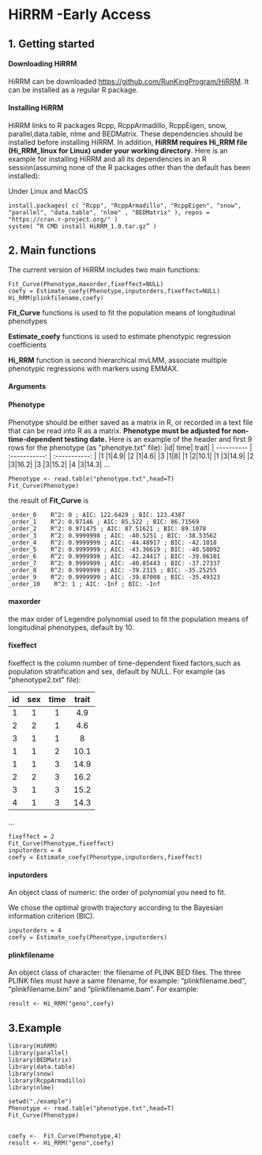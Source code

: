 # HiRRM -Early Access

## 1. Getting started
####	Downloading HiRRM
HiRRM can be downloaded https://github.com/RunKingProgram/HiRRM. It can be installed as a regular R package.
####	Installing HiRRM
HiRRM links to R packages Rcpp, RcppArmadillo, RcppEigen, snow, parallel,data.table, nlme and BEDMatrix. These dependencies should be installed before installing HiRRM. In addition, **HiRRM requires Hi_RRM file (Hi_RRM_linux for Linux) under your working directory**. Here is an example for installing HiRRM and all its dependencies in an R session(assuming none of the R packages other than the default has been installed):

Under Linux and MacOS
```
install.packages( c( "Rcpp", "RcppArmadillo", "RcppEigen", "snow", "parallel", "data.table", "nlme" , "BEDMatrix" ), repos = "https://cran.r-project.org/" )
system( “R CMD install HiRRM_1.0.tar.gz” )
```


## 2. Main functions
The current version of HiRRM includes two main functions:
```
Fit_Curve(Phenotype,maxorder,fixeffect=NULL)
coefy = Estimate_coefy(Phenotype,inputorders,fixeffect=NULL) 
Hi_RRM(plinkfilename,coefy)
```
**Fit_Curve** functions is used to fit the population means of longitudinal phenotypes

**Estimate_coefy** functions is used to estimate phenotypic regression coefficients

**Hi_RRM** function is second hierarchical mvLMM, associate multiple phenotypic regressions with markers using EMMAX. 


#### Arguments
#### Phenotype
Phenotype should be either saved as a matrix in R, or recorded in a text file that can be read into R as a matrix. **Phenotype must be adjusted for non-time-dependent testing date.** Here is an example of the header and first 9 rows for the phenotype (as "phenotye.txt" file): 
|id| time| trait|
| ---------- | :-----------:  | :-----------: |
|1 |1|4.9|
|2 |1|4.6|
|3 |1|8|
|1 |2|10.1|
|1 |3|14.9|
|2 |3|16.2|
|3 |3|15.2|
|4 |3|14.3|
...
```
Phenotype <- read.table("phenotype.txt",head=T)
Fit_Curve(Phenotype)
```
the result of **Fit_Curve** is 
```
_order_0    R^2: 0 ; AIC: 122.6429 ; BIC: 123.4387 
_order_1    R^2: 0.97146 ; AIC: 85.522 ; BIC: 86.71569 
_order_2    R^2: 0.971475 ; AIC: 87.51621 ; BIC: 89.1078 
_order_3    R^2: 0.9999998 ; AIC: -40.5251 ; BIC: -38.53562 
_order_4    R^2: 0.9999999 ; AIC: -44.48917 ; BIC: -42.1018 
_order_5    R^2: 0.9999999 ; AIC: -43.36619 ; BIC: -40.58092 
_order_6    R^2: 0.9999999 ; AIC: -42.24417 ; BIC: -39.06101 
_order_7    R^2: 0.9999999 ; AIC: -40.85443 ; BIC: -37.27337 
_order_8    R^2: 0.9999999 ; AIC: -39.2315 ; BIC: -35.25255 
_order_9    R^2: 0.9999999 ; AIC: -39.87008 ; BIC: -35.49323 
_order_10    R^2: 1 ; AIC: -Inf ; BIC: -Inf 
```


#### maxorder
the max order of Legendre polynomial used to fit the population means of longitudinal phenotypes, default by 10.
#### fixeffect
fixeffect is the column number of time-dependent fixed factors,such as population stratification and sex, default by NULL.
For example (as "phenotype2.txt" file):

|id|sex| time| trait|
| ---------- | :-----------:  | :-----------: | :-----------: |
|1 |1|1|4.9|
|2 |2|1|4.6|
|3 |1|1|8|
|1 |1|2|10.1|
|1 |1|3|14.9|
|2 |2|3|16.2|
|3 |1|3|15.2|
|4 |1|3|14.3|
...

```
fixeffect = 2
Fit_Curve(Phenotype,fixeffect)
inputorders = 4
coefy = Estimate_coefy(Phenotype,inputorders,fixeffect) 
```

#### inputorders
An object class of numeric: the order of polynomial you need to fit.

We chose the optimal growth trajectory according to the Bayesian information criterion (BIC).
```
inputorders = 4
coefy = Estimate_coefy(Phenotype,inputorders) 
```

#### plinkfilename
An object class of character: the filename of PLINK BED files. The three PLINK files must have a same filename, for example: “plinkfilename.bed”, “plinkfilename.bim” and “plinkfilename.bam”.
For example:
```
result <- Hi_RRM("geno",coefy)
```


## 3.Example
```
library(HiRRM)
library(parallel)
library(BEDMatrix)
library(data.table)
library(snow)
library(RcppArmadillo)
library(nlme)

setwd("./example")
Phenotype <- read.table("phenotype.txt",head=T)
Fit_Curve(Phenotype)


coefy <-  Fit_Curve(Phenotype,4) 
result <- Hi_RRM("geno",coefy)




